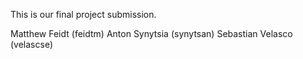 This is our final project submission.

Matthew Feidt (feidtm)
Anton Synytsia (synytsan)
Sebastian Velasco (velascse)
